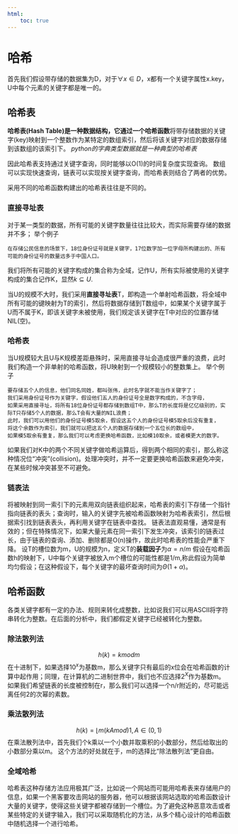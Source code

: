 ```yaml
---
html:
    toc: true
---
```


# 哈希
首先我们假设带存储的数据集为D，对于$\forall x \in D$，x都有一个关键字属性x.key，U中每个元素的关键字都是唯一的。

## 哈希表
**哈希表(Hash Table)**是一种数据结构，它通过一个**哈希函数**将带存储数据的关键字(key)映射到一个整数作为某特定的数组索引，然后将该关键字对应的数据存储到该数组的该索引下。
*python的字典类型数据就是一种典型的哈希表*

因此哈希表支持通过关键字查询，同时能够以O(1)的时间复杂度实现查询。
数组可以实现快速查询，链表可以实现按关键字查询，而哈希表则结合了两者的优势。

采用不同的哈希函数构建出的哈希表往往是不同的。

### 直接寻址表
对于某一类型的数据，所有可能的关键字数量往往比较大，而实际需要存储的数据并不多；
举个例子
```
在存储公民信息的场景下，18位身份证号就是关键字，17位数字加一位字母所构建出的、所有可能的身份证号的数量远多于中国人口。
```
我们将所有可能的关键字构成的集合称为全域，记作U，所有实际被使用的关键字构成的集合记作K，显然$k \subseteq U$.

当U的规模不大时，我们采用**直接寻址表**T，即构造一个单射哈希函数，将全域中所有可能的键映射为T的索引，然后将数据存储到T数组中，如果某个关键字属于U而不属于K，即该关键字未被使用，我们规定该关键字在T中对应的位置存储NIL(空)。

### 哈希表
当U规模较大且U与K规模差距悬殊时，采用直接寻址会造成很严重的浪费，此时我们构造一个非单射的哈希函数，将U映射到一个规模较小的整数集上。
举个例子
```
要存储五个人的信息，他们同名同姓，都叫张伟，此时名字就不能当作关键字了；
我们采用身份证号作为关键字，假设他们五人的身份证号全是数字构成的，不含字母，
如果采用直接寻址，将所有18位身份证号都存储到数组T中，那么T的长度将是亿亿级别的，实际T只存储5个人的数据，那么T会有大量的NIL浪费；
此时，我们可以用他们的身份证号模5取余，假设这五个人的身份证号模5取余后没有重复，
将这个余数作为索引，我们就可以把这五个人的数据存储到一个五位长的数组中，
如果模5取余有重复，那么我们可以考虑更换哈希函数，比如模10取余，或者模更大的数字。
```
如果我们对K中的两个不同关键字做哈希运算后，得到两个相同的索引，那么称这种情况位“冲突”(collision)。处理冲突时，并不一定要更换哈希函数来避免冲突，在某些时候冲突甚至不可避免。

### 链表法
将被映射到同一索引下的元素用双向链表组织起来，哈希表的索引下存储一个指针指向链表的表头；查询时，输入的关键字先被哈希函数映射为哈希表索引，然后根据索引找到链表表头，再利用关键字在链表中查找。
链表法直观易懂，通常是有效的；但在特殊情况下，如果大量元素在同一索引下发生冲突，该索引的链表过长，由于链表的查询、添加、删除都是O(n)操作，故此时哈希表的性能会严重下降。
设T的槽位数为m，U的规模为n，定义T的**装载因子**为$\alpha=n/m$
假设在哈希函数h的映射下，U中每个关键字被放入m个槽位的可能性都是1/m,称此假设为简单均匀假设；在这种假设下，每个关键字的最坏查询时间为$\Theta(1+\alpha)$。

## 哈希函数
各类关键字都有一定的办法、规则来转化成整数，比如说我们可以用ASCII将字符串转化为整数。在后面的分析中，我们都假定关键字已经被转化为整数。

### 除法散列法
$$h(k)=k mod m$$
在十进制下，如果选择$10^x$为基数m，那么关键字只有最后的x位会在哈希函数的计算中起作用；同理，在计算机的二进制世界中，我们也不应选择$2^X$作为基数m。
如果我们希望链表的长度被控制在r，那么我们可以选择一个n/r附近的，尽可能远离任何2的次幂的素数。

### 乘法散列法
$$h(k)=\lfloor m(kA mod) 1 ,A \in (0,1)$$
在乘法散列法中，首先我们个k乘以一个小数并取乘积的小数部分，然后给取出的小数部分乘以m。
这个方法的好处就在于，m的选择比“除法散列法”更自由。

### 全域哈希
哈希表这种存储方法应用极其广泛，比如说一个网站而可能用哈希表来存储用户的信息，如果一个黑客要攻击网站的服务器，他可以根据该网站选取的哈希函数设计大量的关键字，使得这些关键字都被存储到一个槽位。为了避免这种恶意攻击或者某些特定的关键字输入，我们可以采取随机化的方法，从多个精心设计的哈希函数中随机选择一个进行哈希。
